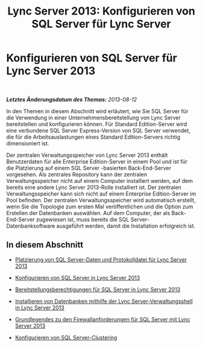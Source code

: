 ﻿---
title: 'Lync Server 2013: Konfigurieren von SQL Server für Lync Server'
TOCTitle: Konfigurieren von SQL Server für Lync Server 2013
ms:assetid: 375e5cc4-e436-46dc-9b02-5063f35cdcc1
ms:mtpsurl: https://technet.microsoft.com/de-de/library/Gg425848(v=OCS.15)
ms:contentKeyID: 49293673
ms.date: 05/19/2016
mtps_version: v=OCS.15
ms.translationtype: HT
---

# Konfigurieren von SQL Server für Lync Server 2013

 

_**Letztes Änderungsdatum des Themas:** 2013-08-12_

In den Themen in diesem Abschnitt wird erläutert, wie Sie SQL Server für die Verwendung in einer Unternehmensbereitstellung von Lync Server bereitstellen und konfigurieren können. Für Standard Edition-Server wird eine verbundene SQL Server Express-Version von SQL Server verwendet, die für die Arbeitsauslastungen eines Standard Edition-Servers richtig dimensioniert ist.

Der zentralen Verwaltungsspeicher von Lync Server 2013 enthält Benutzerdaten für alle Enterprise Edition-Server in einem Pool und ist für die Platzierung auf einem SQL Server -basierten Back-End-Server vorgesehen. Als zentrales Repository kann der zentralen Verwaltungsspeicher nicht auf einem Computer installiert werden, auf dem bereits eine andere Lync Server 2013-Rolle installiert ist. Der zentralen Verwaltungsspeicher kann sich nicht auf einem Enterprise Edition-Server im Pool befinden. Der zentralen Verwaltungsspeicher wird automatisch erstellt, wenn Sie die Topologie zum ersten Mal veröffentlichen und die Option zum Erstellen der Datenbanken auswählen. Auf dem Computer, der als Back-End-Server zugewiesen ist, muss bereits die SQL Server-Datenbanksoftware ausgeführt werden, damit die Installation erfolgreich ist.

## In diesem Abschnitt

  - [Platzierung von SQL Server-Daten und Protokolldatei für Lync Server 2013](lync-server-2013-sql-server-data-and-log-file-placement.md)

  - [Konfigurieren von SQL Server in Lync Server 2013](lync-server-2013-configure-sql-server.md)

  - [Bereitstellungsberechtigungen für SQL Server in Lync Server 2013](lync-server-2013-deployment-permissions-for-sql-server.md)

  - [Installieren von Datenbanken mithilfe der Lync Server-Verwaltungsshell in Lync Server 2013](lync-server-2013-database-installation-using-lync-server-management-shell.md)

  - [Grundlegendes zu den Firewallanforderungen für SQL Server mit Lync Server 2013](lync-server-2013-understanding-firewall-requirements-for-sql-server.md)

  - [Konfigurieren von SQL Server-Clustering](lync-server-2013-configure-sql-server-clustering.md)

